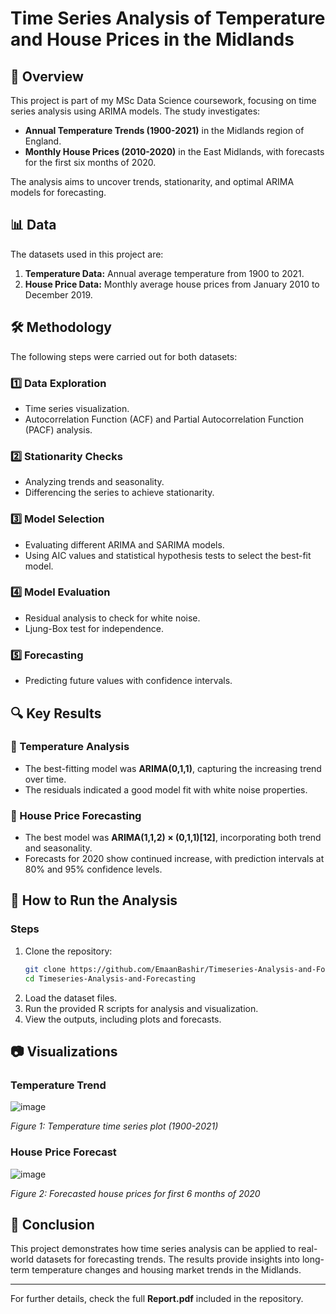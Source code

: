 # Time Series Analysis of Temperature and House Prices in the Midlands

## 📌 Overview

This project is part of my MSc Data Science coursework, focusing on time series analysis using ARIMA models. The study investigates:

- **Annual Temperature Trends (1900-2021)** in the Midlands region of England.
- **Monthly House Prices (2010-2020)** in the East Midlands, with forecasts for the first six months of 2020.

The analysis aims to uncover trends, stationarity, and optimal ARIMA models for forecasting.

## 📊 Data

The datasets used in this project are:

1. **Temperature Data:** Annual average temperature from 1900 to 2021.
2. **House Price Data:** Monthly average house prices from January 2010 to December 2019.

## 🛠️ Methodology

The following steps were carried out for both datasets:

### 1️⃣ Data Exploration

- Time series visualization.
- Autocorrelation Function (ACF) and Partial Autocorrelation Function (PACF) analysis.

### 2️⃣ Stationarity Checks

- Analyzing trends and seasonality.
- Differencing the series to achieve stationarity.

### 3️⃣ Model Selection

- Evaluating different ARIMA and SARIMA models.
- Using AIC values and statistical hypothesis tests to select the best-fit model.

### 4️⃣ Model Evaluation

- Residual analysis to check for white noise.
- Ljung-Box test for independence.

### 5️⃣ Forecasting

- Predicting future values with confidence intervals.

## 🔍 Key Results

### 📌 Temperature Analysis

- The best-fitting model was **ARIMA(0,1,1)**, capturing the increasing trend over time.
- The residuals indicated a good model fit with white noise properties.

### 📌 House Price Forecasting

- The best model was **ARIMA(1,1,2) × (0,1,1)[12]**, incorporating both trend and seasonality.
- Forecasts for 2020 show continued increase, with prediction intervals at 80% and 95% confidence levels.

## 🚀 How to Run the Analysis

### Steps

1. Clone the repository:
   ```sh
   git clone https://github.com/EmaanBashir/Timeseries-Analysis-and-Forecasting.git
   cd Timeseries-Analysis-and-Forecasting
   ```
2. Load the dataset files.
3. Run the provided R scripts for analysis and visualization.
4. View the outputs, including plots and forecasts.

## 📷 Visualizations

### Temperature Trend

![image](https://github.com/user-attachments/assets/98cd10fa-9725-4a0a-ad79-8c0a7760ba83)

&#x20;*Figure 1: Temperature time series plot (1900-2021)*

### House Price Forecast

![image](https://github.com/user-attachments/assets/430fc6e7-e1f6-4784-88d6-d87302d9cf9e)

&#x20;*Figure 2: Forecasted house prices for first 6 months of 2020*

## 🎯 Conclusion

This project demonstrates how time series analysis can be applied to real-world datasets for forecasting trends. The results provide insights into long-term temperature changes and housing market trends in the Midlands.

---

For further details, check the full **Report.pdf** included in the repository.

